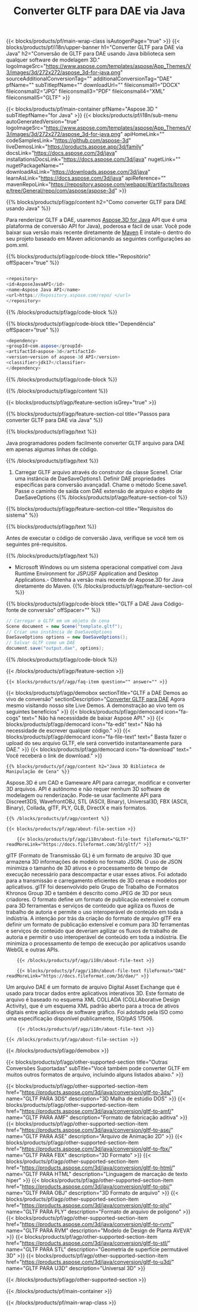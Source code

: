 ﻿---
title: Converter GLTF para DAE via Java 
weight: 900
url: /pt/java/conversion/gltf-to-dae/ 
description: Amostra de Java código de conversão para GLTF formato para DAE arquivo. Use este código de exemplo para converter GLTF para DAE em qualquer aplicativo baseado na Web ou Desktop Java.
---
{{< blocks/products/pf/main-wrap-class isAutogenPage="true" >}}
{{< blocks/products/pf/i18n/upper-banner h1="Converter GLTF para DAE via Java" h2="Conversão de GLTF para DAE usando Java biblioteca sem qualquer software de modelagem 3D." logoImageSrc="https://www.aspose.com/templates/aspose/App_Themes/V3/images/3d/272x272/aspose_3d-for-java.png" sourceAdditionalConversionTag="" additionalConversionTag="DAE" pfName="" subTitlepfName="" downloadUrl="" fileiconsmall1="DOCX" fileiconsmall2="JPG" fileiconsmall3="PDF" fileiconsmall4="XML" fileiconsmall5="GLTF" >}}

{{< blocks/products/pf/main-container pfName="Aspose.3D " subTitlepfName="for Java" >}}
{{< blocks/products/pf/i18n/sub-menu autoGeneratedVersion="true" logoImageSrc="https://www.aspose.com/templates/aspose/App_Themes/V3/images/3d/272x272/aspose_3d-for-java.png" apiHomeLink="" codeSamplesLink="https://github.com/aspose-3d" liveDemosLink="https://products.aspose.app/3d/family" docsLink="https://docs.aspose.com/3d/java" installationsDocsLink="https://docs.aspose.com/3d/java" nugetLink="" nugetPackageName="" downloadAsLink="https://downloads.aspose.com/3d/java" learnAsLink="https://docs.aspose.com/3d/java" apiReference="" mavenRepoLink="https://repository.aspose.com/webapp/#/artifacts/browse/tree/General/repo/com/aspose/aspose-3d" >}}

{{% blocks/products/pf/agp/content h2="Como converter GLTF para DAE usando Java" %}}

 Para renderizar GLTF a DAE, usaremos
 [Aspose.3D for Java](https://products.aspose.com/3d/java) 
 API que é uma plataforma de conversão API for Java}, poderosa e fácil de usar. Você pode baixar sua versão mais recente diretamente de
 [Maven](https://repository.aspose.com/webapp/#/artifacts/browse/tree/General/repo/com/aspose/aspose-3d) 
 E instale-o dentro do seu projeto baseado em Maven adicionando as seguintes configurações ao pom.xml.

{{% blocks/products/pf/agp/code-block title="Repositório" offSpacer="true" %}}

```cs

<repository>
<id>AsposeJavaAPI</id>
<name>Aspose Java API</name>
<url>https://Repository.aspose.com/repo/ </url>
</repository>


```

{{% /blocks/products/pf/agp/code-block %}}

{{% blocks/products/pf/agp/code-block title="Dependência" offSpacer="true" %}}

```cs
<dependency>
<groupId>com.aspose</groupId>
<artifactId>aspose-3d</artifactId>
<version>version of aspose-3d API</version>
<classifier>jdk17</classifier>
</dependency>


```

{{% /blocks/products/pf/agp/code-block %}}

{{% /blocks/products/pf/agp/content %}}

{{< blocks/products/pf/agp/feature-section isGrey="true" >}}

{{% blocks/products/pf/agp/feature-section-col title="Passos para converter GLTF para DAE via Java" %}}

{{% blocks/products/pf/agp/text %}}

 Java programadores podem facilmente converter GLTF arquivo para DAE em apenas algumas linhas de código.

{{% /blocks/products/pf/agp/text %}}

1. Carregar GLTF arquivo através do construtor da classe Scene1. Criar uma instância de DaeSaveOptions1. Definir DAE propriedades específicas para conversão avançada1. Chame o método Scene.save1. Passe o caminho de saída com DAE extensão de arquivo e objeto de DaeSaveOptions
{{% /blocks/products/pf/agp/feature-section-col %}}

{{% blocks/products/pf/agp/feature-section-col title="Requisitos do sistema" %}}

{{% blocks/products/pf/agp/text %}}

 Antes de executar o código de conversão Java, verifique se você tem os seguintes pré-requisitos.

{{% /blocks/products/pf/agp/text %}}

- Microsoft Windows ou um sistema operacional compatível com Java Runtime Environment for JSP/JSF Application and Desktop Applications.- Obtenha a versão mais recente de Aspose.3D for Java diretamente do Maven.
{{% /blocks/products/pf/agp/feature-section-col %}}

{{% blocks/products/pf/agp/code-block title="GLTF a DAE Java Código-fonte de conversão" offSpacer="" %}}

```cs
// Carregar o GLTF em um objeto de cena 
Scene document = new Scene("template.gltf");
// Criar uma instância de DaeSaveOptions 
DaeSaveOptions options = new DaeSaveOptions();
// Salvar GLTF como um DAE 
document.save("output.dae", options);   


```

{{% /blocks/products/pf/agp/code-block %}}

{{< /blocks/products/pf/agp/feature-section >}}

    {{< blocks/products/pf/agp/faq-item question="" answer="" >}}
 

<!-- aboutfile Starts -->

{{< blocks/products/pf/agp/demobox sectionTitle="GLTF a DAE Demos ao vivo de conversão" sectionDescription="[Converter GLTF para DAE](https://products.aspose.app/3d/conversion/gltf-to-dae) Agora mesmo visitando nosso site Live Demos. A demonstração ao vivo tem os seguintes benefícios" >}}
        {{< blocks/products/pf/agp/democard icon="fa-cogs" text=" Não há necessidade de baixar Aspose API." >}}
        {{< blocks/products/pf/agp/democard icon="fa-edit" text=" Não há necessidade de escrever qualquer código." >}}
        {{< blocks/products/pf/agp/democard icon="fa-file-text" text=" Basta fazer o upload do seu arquivo GLTF, ele será convertido instantaneamente para DAE." >}}
        {{< blocks/products/pf/agp/democard icon="fa-download" text=" Você receberá o link de download." >}}

    {{% blocks/products/pf/agp/content h2="Java 3D Biblioteca de Manipulação de Cena" %}}

 Aspose.3D é um CAD e Gameware API para carregar, modificar e converter 3D arquivos. API é autônomo e não requer nenhum 3D software de modelagem ou renderização. Pode-se usar facilmente API para Discreet3DS, WavefrontOBJ, STL (ASCII, Binary), Universal3D, FBX (ASCII, Binary), Collada, glTF, PLY, GLB, DirectX e mais formatos. 



    {{% /blocks/products/pf/agp/content %}}

    {{< blocks/products/pf/agp/about-file-section >}}

        {{< blocks/products/pf/agp/i18n/about-file-text fileFormat="GLTF" readMoreLink="https://docs.fileformat.com/3d/gltf/" >}}

glTF (Formato de Transmissão GL) é um formato de arquivo 3D que armazena 3D informações de modelo no formato JSON. O uso de JSON minimiza o tamanho de 3D ativos e o processamento de tempo de execução necessário para descompactar e usar esses ativos. Foi adotado para a transmissão e carregamento eficientes de 3D cenas e modelos por aplicativos. glTF foi desenvolvido pelo Grupo de Trabalho de Formatos Khronos Group 3D e também é descrito como JPEG de 3D por seus criadores. O formato define um formato de publicação extensível e comum para 3D ferramentas e serviços de conteúdo que agiliza os fluxos de trabalho de autoria e permite o uso interoperável de conteúdo em toda a indústria. A intenção por trás da criação do formato de arquivo glTF era definir um formato de publicação extensível e comum para 3D ferramentas e serviços de conteúdo que deveriam agilizar os fluxos de trabalho de autoria e permitir o uso interoperável de conteúdo em toda a indústria. Ele minimiza o processamento de tempo de execução por aplicativos usando WebGL e outras APIs.


        {{< /blocks/products/pf/agp/i18n/about-file-text >}}

        {{< blocks/products/pf/agp/i18n/about-file-text fileFormat="DAE" readMoreLink="https://docs.fileformat.com/3d/dae/" >}}

Um arquivo DAE é um formato de arquivo Digital Asset Exchange que é usado para trocar dados entre aplicativos interativos 3D. Este formato de arquivo é baseado no esquema XML COLLADA (COLLAborative Design Activity), que é um esquema XML padrão aberto para a troca de ativos digitais entre aplicativos de software gráfico. Foi adotado pela ISO como uma especificação disponível publicamente, ISO/pAS 17506.


        {{< /blocks/products/pf/agp/i18n/about-file-text >}}

    {{< /blocks/products/pf/agp/about-file-section >}}

{{< /blocks/products/pf/agp/demobox >}}

<!-- aboutfile Ends -->

{{< blocks/products/pf/agp/other-supported-section title="Outras Conversões Suportadas" subTitle="Você também pode converter GLTF em muitos outros formatos de arquivo, incluindo alguns listados abaixo." >}}

{{< blocks/products/pf/agp/other-supported-section-item href="https://products.aspose.com/3d/java/conversion/gltf-to-3ds/" name="GLTF PARA 3DS" description="3D Malha de estúdio DOS" >}}
{{< blocks/products/pf/agp/other-supported-section-item href="https://products.aspose.com/3d/java/conversion/gltf-to-amf/" name="GLTF PARA AMF" description="Formato de fabricação aditiva" >}}
{{< blocks/products/pf/agp/other-supported-section-item href="https://products.aspose.com/3d/java/conversion/gltf-to-ase/" name="GLTF PARA ASE" description="Arquivo de Animação 2D" >}}
{{< blocks/products/pf/agp/other-supported-section-item href="https://products.aspose.com/3d/java/conversion/gltf-to-fbx/" name="GLTF PARA FBX" description="3D Formato" >}}
{{< blocks/products/pf/agp/other-supported-section-item href="https://products.aspose.com/3d/java/conversion/gltf-to-html/" name="GLTF PARA HTML" description="Linguagem de marcação de texto hiper" >}}
{{< blocks/products/pf/agp/other-supported-section-item href="https://products.aspose.com/3d/java/conversion/gltf-to-obj/" name="GLTF PARA OBJ" description="3D Formato de arquivo" >}}
{{< blocks/products/pf/agp/other-supported-section-item href="https://products.aspose.com/3d/java/conversion/gltf-to-ply/" name="GLTF PARA PLY" description="Formato de arquivo de polígono" >}}
{{< blocks/products/pf/agp/other-supported-section-item href="https://products.aspose.com/3d/java/conversion/gltf-to-rvm/" name="GLTF PARA RVM" description="Modelo de Design de Planta AVEVA" >}}
{{< blocks/products/pf/agp/other-supported-section-item href="https://products.aspose.com/3d/java/conversion/gltf-to-stl/" name="GLTF PARA STL" description="Geometria de superfície permutável 3D" >}}
{{< blocks/products/pf/agp/other-supported-section-item href="https://products.aspose.com/3d/java/conversion/gltf-to-u3d/" name="GLTF PARA U3D" description="Universal 3D" >}}

{{< /blocks/products/pf/agp/other-supported-section >}}

{{< /blocks/products/pf/main-container >}}
    
{{< /blocks/products/pf/main-wrap-class >}}